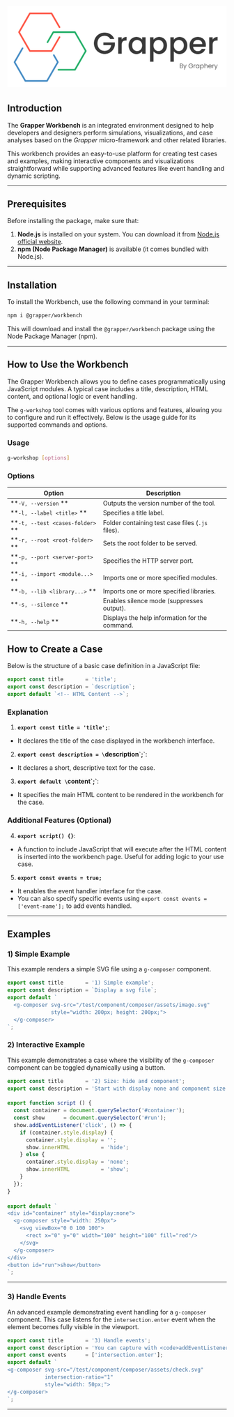 # ![grapper-workbench](src/static/grapper.svg)

## Introduction

The **Grapper Workbench** is an integrated environment designed to help developers and designers
perform simulations, visualizations, and case analyses based on the *Grapper* micro-framework and
other related libraries.

This workbench provides an easy-to-use platform for creating test cases and examples, making
interactive components and visualizations straightforward while supporting advanced features like
event handling and dynamic scripting.

---

## Prerequisites

Before installing the package, make sure that:

1. **Node.js** is installed on your system. You can download it
   from [Node.js official website](https://nodejs.org/).
2. **npm (Node Package Manager)** is available (it comes bundled with Node.js).

---

## Installation

To install the Workbench, use the following command in your terminal:

```bash
npm i @grapper/workbench
```

This will download and install the `@grapper/workbench` package using the Node Package Manager
(npm).

---

## How to Use the Workbench

The Grapper Workbench allows you to define cases programmatically using JavaScript modules. A
typical case includes a title, description, HTML content, and optional logic or event handling.

The `g-workshop` tool comes with various options and features, allowing you to configure and run it
effectively. Below is the usage guide for its supported commands and options.

### Usage

``` bash
g-workshop [options]
```

### Options

| Option                           | Description                                      |
|----------------------------------|--------------------------------------------------|
| **`-V, --version` **             | Outputs the version number of the tool.          |
| **`-l, --label <title>` **       | Specifies a title label.                         |
| **`-t, --test <cases-folder>` ** | Folder containing test case files (`.js` files). |
| **`-r, --root <root-folder>` **  | Sets the root folder to be served.               |
| **`-p, --port <server-port>` **  | Specifies the HTTP server port.                  |
| **`-i, --import <module...>` **  | Imports one or more specified modules.           |
| **`-b, --lib <library...>` **    | Imports one or more specified libraries.         |
| **`-s, --silence` **             | Enables silence mode (suppresses output).        |
| **`-h, --help` **                | Displays the help information for the command.   |

## How to Create a Case

Below is the structure of a basic case definition in a JavaScript file:

```js
export const title       = 'title';
export const description = `description`;
export default `<!-- HTML Content -->`;
```

### Explanation

1. **`export const title = 'title';`**:

- It declares the title of the case displayed in the workbench interface.

2. **`export const description = \`description\`;`**:

- It declares a short, descriptive text for the case.

3. **`export default \`content\`;`**:

- It specifies the main HTML content to be rendered in the workbench for the case.

### Additional Features (Optional)

4. **`export script() {}`**:

- A function to include JavaScript that will execute after the HTML content is inserted into the
  workbench page. Useful for adding logic to your use case.

5. **`export const events = true;`**

- It enables the event handler interface for the case.
- You can also specify specific events using `export const events = ['event-name'];` to add events
  handled.

---

## Examples

### 1) Simple Example

This example renders a simple SVG file using a `g-composer` component.

```js
export const title       = '1) Simple example';
export const description = `Display a svg file`;
export default `
  <g-composer svg-src="/test/component/composer/assets/image.svg" 
              style="width: 200px; height: 200px;">
  </g-composer>
`;
```

### 2) Interactive Example

This example demonstrates a case where the visibility of the `g-composer` component can be toggled
dynamically using a button.

```javascript
export const title       = '2) Size: hide and component';
export const description = 'Start with display none and component size by css';

export function script () {
  const container = document.querySelector('#container');
  const show      = document.querySelector('#run');
  show.addEventListener('click', () => {
    if (container.style.display) {
      container.style.display = '';
      show.innerHTML          = 'hide';
    } else {
      container.style.display = 'none';
      show.innerHTML          = 'show';
    }
  });
}

export default `
<div id="container" style="display:none">
  <g-composer style="width: 250px">
    <svg viewBox="0 0 100 100">
      <rect x="0" y="0" width="100" height="100" fill="red"/>
    </svg>
  </g-composer>
</div>
<button id="run">show</button>
`;
```

---

### 3) Handle Events

An advanced example demonstrating event handling for a `g-composer` component. This case listens for
the `intersection.enter` event when the element becomes fully visible in the viewport.

```js
export const title       = '3) Handle events';
export const description = 'You can capture with <code>addEventListener</code> the regular events for Grapper Components and HTMLElements.';
export const events      = ['intersection.enter'];
export default `
<g-composer svg-src="/test/component/composer/assets/check.svg" 
            intersection-ratio="1" 
            style="width: 50px;">
</g-composer>
`;
```

---
